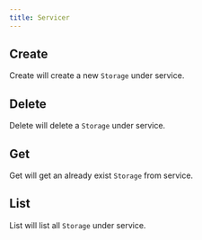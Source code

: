 ```yaml
---
title: Servicer
---
```


## Create

Create will create a new `Storage` under service.

## Delete

Delete will delete a `Storage` under service.

## Get

Get will get an already exist `Storage` from service.

## List

List will list all `Storage` under service.

